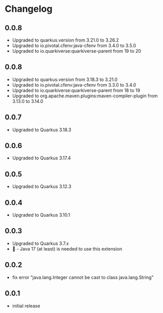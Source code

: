 # Changelog

## 0.0.8

* Upgraded to quarkus.version from 3.21.0 to 3.26.2
* Upgraded to io.pivotal.cfenv:java-cfenv from 3.4.0 to 3.5.0
* Upgraded to io.quarkiverse:quarkiverse-parent from 19 to 20

## 0.0.8

* Upgraded to quarkus.version from 3.18.3 to 3.21.0
* Upgraded to io.pivotal.cfenv:java-cfenv from 3.3.0 to 3.4.0
* Upgraded to io.quarkiverse:quarkiverse-parent from 18 to 19
* Upgraded to org.apache.maven.plugins:maven-compiler-plugin from 3.13.0 to 3.14.0

## 0.0.7

* Upgraded to Quarkus 3.18.3

## 0.0.6

* Upgraded to Quarkus 3.17.4

## 0.0.5

* Upgraded to Quarkus 3.12.3

## 0.0.4

* Upgraded to Quarkus 3.10.1

## 0.0.3

* Upgraded to Quarkus 3.7.x
* 🚨 - Java 17 (at least) is needed to use this extension

## 0.0.2

* fix error "java.lang.Integer cannot be cast to class java.lang.String"

## 0.0.1

* initial release
